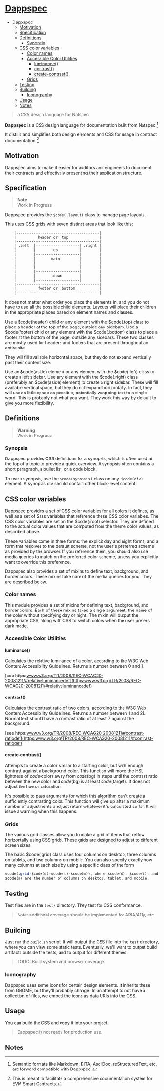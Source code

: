# [Dappspec](#)

- [Dappspec](#dappspec)
  - [Motivation](#motivation)
  - [Specification](#specification)
  - [Definitions](#definitions)
    - [Synopsis](#synopsis)
  - [CSS color variables](#css-color-variables)
    - [Color names](#color-names)
    - [Accessible Color Utilities](#accessible-color-utilities)
      - [luminance()](#luminance--)
      - [contrast()](#contrast--)
      - [create-contrast()](#create-contrast--)
    - [Grids](#grids)
  - [Testing](#testing)
  - [Building](#building)
    - [Iconography](#iconography)
  - [Usage](#usage)
  - [Notes](#notes)

> a _CSS_ design language for Natspec

**Dappspec** is a CSS design language for documentation built from Natspec.[^1]

It distills and simplifies both design elements and CSS for usage in contract documentation.[^2]


## Motivation

Dappspec aims to make it easier for auditors and engineers to document their contracts and effectively presenting their application structure.


## Specification

> **Note**  
> Work in Progress


Dappspec provides the `$code(.layout)` class to manage page layouts.

This uses CSS grids with seven distinct areas that look like this:

```
    |--------------------------------------|
    |          header or .top              |
    |--------------------------------------|
    | .left  |--------------------| .right |
    |        |       .up          |        |
    |        |--------------------|        |
    |        |       main         |        |
    |        |                    |        |
    |        |                    |        |
    |        |--------------------|        |
    |        |       .down        |        |
    |        |--------------------|        |
    |--------------------------------------|
    |          footer or .bottom           |
    |--------------------------------------|
```

It does not matter what order you place the elements in, and you do not
have to use all the possible child elements. Layouts will place their
children in the appropriate places based on element names and classes.

Use a $code(header) child or any element with the $code(.top) class to
place a header at the top of the page, outside any sidebars. Use a
$code(footer) child or any element with the $code(.bottom) class to
place a footer at the bottom of the page, outside any sidebars. These
two classes are mostly used for headers and footers that are present
throughout an entire site.

They will fill available horizontal space, but they do not expand vertically past their content size.

Use an $code(aside) element or any element with the $code(.left) class
to create a left sidebar. Use any element with the $code(.right) class
(preferably an $code(aside) element) to create a right sidebar. These
will fill available vertical space, but they do not expand horizontally.
In fact, they will use as little space as possible, potentially wrapping
text to a single word. This is probably not what you want. They work this
way by default to give you more flexibility.

## Definitions

> **Warning**  
> Work in Progress

### Synopsis

Dappspec provides CSS definitions for a synopsis, which is often used at the
top of a topic to provide a quick overview. A synopsis often contains a
short paragraph, a bullet list, or a code block.

To use a synopsis, use the `$code(synopsis)` class on any` $code(div)`
element. A synopsis div should contain other block-level content.

## CSS color variables

Dappspec provides a set of CSS color variables for all colors it defines, as
well as a set of Sass variables that reference these CSS color variables.
The CSS color variables are set on the $code(:root) selector. They are
defined to the actual color values that are computed from the theme
color values, as described above.

These variables come in three forms: the explicit day and night forms,
and a form that resolves to the default scheme, not the user's preferred
scheme as provided by the browser. If you reference them, you should also
use media queries to match on the preferred color scheme, unless you
explicitly want to override this preference.

Dappspec also provides a set of mixins to define text, background, and border
colors. These mixins take care of the media queries for you. They are
described below.

### Color names

This module provides a set of mixins for defining text, background, and
border colors. Each of these mixins takes a single argument, the name of
the color without specifying day or night. The mixin will output the
appropriate CSS, along with CSS to switch colors when the user prefers
dark mode.

### Accessible Color Utilities

#### luminance()

Calculates the relative luminance of a color, according to the W3C Web
Content Accessibility Guidelines. Returns a number between 0 and 1.

[see https:www.w3.org/TR/2008/REC-WCAG20-20081211/#relativeluminancedef](https:www.w3.org/TR/2008/REC-WCAG20-20081211/#relativeluminancedef)

#### contrast()

Calculates the contrast ratio of two colors, according to the W3C Web
Content Accessibility Guidelines. Returns a number between 1 and 21.
Normal text should have a contrast ratio of at least 7 against the
background.

[see https:www.w3.org/TR/2008/REC-WCAG20-20081211/#contrast-ratiodef](https:www.w3.org/TR/2008/REC-WCAG20-20081211/#contrast-ratiodef)

#### create-contrast()

Attempts to create a color similar to a starting color, but with enough
contrast against a background color. This function will move the HSL
lightness of $code($color) away from $code($bg) in steps until the
contrast ratio between the new color and $code($bg) is at least
$code($target). It does not adjust the hue or saturation.

It's possible to pass arguments for which this algorithm can't create
a sufficiently contrasting color. This function will give up after a
maximum number of adjustments and just return whatever it's calculated
so far. It will issue a warning when this happens.

### Grids

The various grid classes allow you to make a grid of items that reflow
horizontally using CSS grids. These grids are designed to adjust to
different screen sizes.

The basic $code(.grid) class uses four columns on desktop, three columns
on tablets, and two columns on mobile. You can also specify exactly how
many columns at each size by using a specific class of the form

```sass
$code(.grid-$code(d)-$code(t)-$code(m)), where $code(d), $code(t), and
$code(m) are the number of columns on desktop, tablet, and mobile.
```

## Testing

Test files are in the `test/` directory. They test for CSS conformance.

> Note: additional coverage should be implemented for ARIA/A11y, etc.

## Building

Just run the `build.sh` script. It will output the CSS file into the `test`
directory, where you can view some static tests. Eventually, we'll want to
output build artifacts outside the tests, and to output for different themes.

> TODO: Build system and browser coverage

### Iconography

Dappspec uses some icons for certain design elements. It inherits these from
GNOME, but they'll probably change. In an attempt to not have a collection
of files, we embed the icons as data URIs into the CSS.

## Usage

You can build the CSS and copy it into your project.

> Dappspec is not ready for production use.

## Notes

[^1]: Semantic formats like Markdown, DITA, AsciiDoc, reStructuredText, etc, are forward compatible with Dappspec.
[^2]: This is meant to facilitate a comprehensive documentation system for EVM Smart Contracts.
